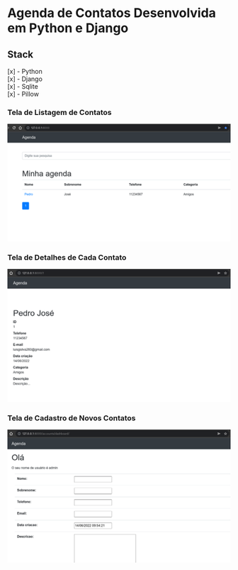 # Agenda de Contatos Desenvolvida em Python e Django

## Stack

[x] - Python <br>
[x] - Django <br>
[x] - Sqlite <br>
[x] - Pillow <br>

### Tela de Listagem de Contatos

<img src="https://github.com/luisgs7/schedule/blob/main/screen/01.png">

### Tela de Detalhes de Cada Contato

<img src="https://github.com/luisgs7/schedule/blob/main/screen/02.png">

### Tela de Cadastro de Novos Contatos

<img src="https://github.com/luisgs7/schedule/blob/main/screen/03.png">
